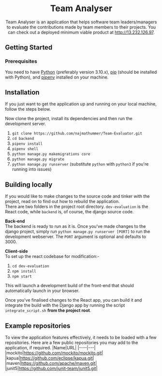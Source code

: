 <div align="center">
<h1>Team Analyser</h1>
Team Analyser is an application that helps software team leaders/managers to evaluate the contributions made by team members to their projects. You can check out a deployed minimum viable product at <a href="http://13.232.126.97">http://13.232.126.97</a>.
</div>

## Getting Started
### **Prerequisites**
You need to have [Python](https://www.python.org/downloads/) (preferably version 3.10.x), [pip](https://pip.pypa.io/en/stable/installation/) (should be installed with Python), and [pipenv](https://pypi.org/project/pipenv/) installed on your machine. 

## Installation
If you just want to get the application up and running on your local machine, follow the steps below.

Now clone the project, install its dependencies and then run the development server.

1. `git clone https://github.com/najmathummer/Team-Evaluator.git`
2. `cd backend`
3. `pipenv install`
4. `pipenv shell`
5. `python manage.py makemigrations core`
6. `python manage.py migrate`
7. `python manage.py runserver` (substitute `python` with `python3` if you're running into issues)

## Building locally
If you would like to make changes to the source code and tinker with the project, read on to find out how to rebuild the application.<br>
There are two folders in the project root directory. `dev-evaluation` is the React code, while `backend` is, of course, the django source code.

**Back-end**<br>
The backend is ready to run as it is. Once you've made changes to the django project, simply run `python manage.py runserver [PORT]` to run the development webserver. The `PORT` argument is optional and defaults to 3000.

**Client-side**<br>
To set up the react codebase for modification:-
1. `cd dev-evaluation`
2. `npm install`
3. `npm start`

This will launch a development build of the front-end that should automatically launch in your browser.

Once you've finalised changes to the React app, you can build it and integrate the build with the Django app by running the script `integrate_script.sh` **from the project root**.

## Example repositories
To view the application features effectively, it needs to be loaded with a few repositories. Here are a few public repositories you may add to the application, if required.
|Name|URL|
|----|---|
|mockito|https://github.com/mockito/mockito.git|
|kapua|https://github.com/eclipse/kapua.git|
|maven|https://github.com/apache/maven.git|
|junit5|https://github.com/junit-team/junit5.git|